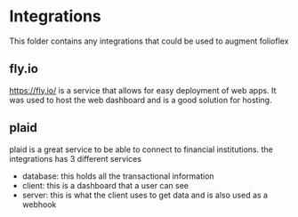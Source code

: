 # Integrations
This folder contains any integrations that could be used to augment folioflex

## fly.io
https://fly.io/ is a service that allows for easy deployment of web apps. It was used to host the web dashboard
and is a good solution for hosting.

## plaid
plaid is a great service to be able to connect to financial institutions. the integrations has 3 different services
- database: this holds all the transactional information
- client: this is a dashboard that a user can see
- server: this is what the client uses to get data and is also used as a webhook
